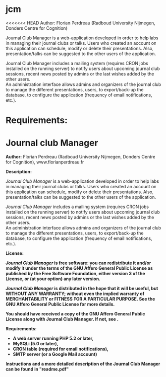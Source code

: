 # jcm
<<<<<<< HEAD
Author: Florian Perdreau (Radboud University Nijmegen, Donders Centre for Cognition)

Journal Club Manager is a web-application developed in order to help labs in managing their journal clubs or talks.
Users who created an account on this application can schedule, modify or delete their presentations.
Also, presentation/talks can be suggested to the other users of the application.

Journal Club Manager includes a mailing system (requires CRON jobs installed on the running server) to notify users
about upcoming journal club sessions, recent news posted by admins or the last wishes added by the other users.<br>
An administration interface allows admins and organizers of the journal club to manage the different presentations, users,
to export/back-up the database, to configure the application (frequency of email notifications, etc.).


Requirements: 
=======
<h1>Journal club Manager</h1>
<b>Author:</b> 
Florian Perdreau (Radboud University Nijmegen, Donders Centre for Cognition), www.florianperdreau.fr

<b>Description:</b> 
<p><i>Journal Club Manager</i> is a web-application developed in order to help labs in managing their journal clubs or talks.
Users who created an account on this application can schedule, modify or delete their presentations.
Also, presentation/talks can be suggested to the other users of the application.</p>

<p><i>Journal Club Manager</i> includes a mailing system (requires CRON jobs installed on the running server) to notify users
about upcoming journal club sessions, recent news posted by admins or the last wishes added by the other users.<br>
An administration interface allows admins and organizers of the journal club to manage the different presentations, users,
to export/back-up the database, to configure the application (frequency of email notifications, etc.).</p>

<b>License:</p>
<p><i>Journal Club Manager</i> is free software: you can redistribute it and/or modify
it under the terms of the GNU Affero General Public License as published by
the Free Software Foundation, either version 3 of the License, or
(at your option) any later version.</p>
<p><i>Journal Club Manager</i> is distributed in the hope that it will be useful,
but WITHOUT ANY WARRANTY; without even the implied warranty of
MERCHANTABILITY or FITNESS FOR A PARTICULAR PURPOSE.  See the
GNU Affero General Public License for more details.</p>
<p>You should have received a copy of the GNU Affero General Public License
along with Journal Club Manager.  If not, see <http://www.gnu.org/licenses/>.</p>

<b>Requirements:</b> 
- A web server running PHP 5.2 or later, 
- MySQLi (5.0 or later), 
- CRON table (required for email notifications), 
- SMTP server (or a Google Mail account)


Instructions and a more detailed description of the Journal Club Manager can be found in "readme.pdf"
